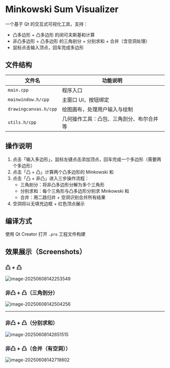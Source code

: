 # Minkowski Sum Visualizer

一个基于 Qt 的交互式可视化工具，支持：
- 凸多边形 + 凸多边形 的闵可夫斯基和计算
- 非凸多边形 + 凸多边形 的三角剖分 + 分别求和 + 合并（含空洞处理）
- 鼠标点击输入顶点，回车完成多边形

## 文件结构

| 文件名                | 功能说明                                 |
| --------------------- | ---------------------------------------- |
| `main.cpp`            | 程序入口                                 |
| `mainwindow.h/cpp`    | 主窗口 UI，按钮绑定                      |
| `drawingcanvas.h/cpp` | 绘图画布，处理用户输入与绘制             |
| `utils.h/cpp`         | 几何操作工具：凸包、三角剖分、布尔合并等 |

## 操作说明

1. 点击「输入多边形」，鼠标左键点击添加顶点，回车完成一个多边形（需要两个多边形）
2. 点击「凸 + 凸」计算两个凸多边形的 Minkowski 和
3. 点击「凸 + 非凸」进入三步操作流程：
   - 三角剖分：将非凸多边形分解为多个三角形
   - 分别求和：每个三角形与凸多边形分别求 Minkowski 和
   - 合并：用二路归并 + 空洞识别合并所有结果
4. 空洞将以无填充边框 + 红色顶点展示

## 编译方式

使用 Qt Creator 打开 `.pro` 工程文件构建



## 效果展示（Screenshots）

### 凸 + 凸

![image-20250608142253549](C:\Users\zhy\AppData\Roaming\Typora\typora-user-images\image-20250608142253549.png)

### 非凸 + 凸（三角剖分）

![image-20250608142504256](C:\Users\zhy\AppData\Roaming\Typora\typora-user-images\image-20250608142504256.png)

---

### 非凸 + 凸（分别求和）

![image-20250608142651515](C:\Users\zhy\AppData\Roaming\Typora\typora-user-images\image-20250608142651515.png)

### 非凸 + 凸（合并（有空洞））

![image-20250608142719802](C:\Users\zhy\AppData\Roaming\Typora\typora-user-images\image-20250608142719802.png)


